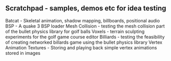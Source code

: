 Scratchpad - samples, demos etc for idea testing
------------------------------------------------

Batcat - Skeletal animation, shadow mapping, billboards, positional audio  
BSP - A quake 3 BSP loader
Mesh Collision - testing the mesh collision part of the bullet physics library for golf balls
Voxels - terrain sculpting experiments for the golf game course editor
Billiards - testing the feasibility of creating networked billards game using the bullet physics library
Vertex Animation Textures - Storing and playing back simple vertex animations stored in images
